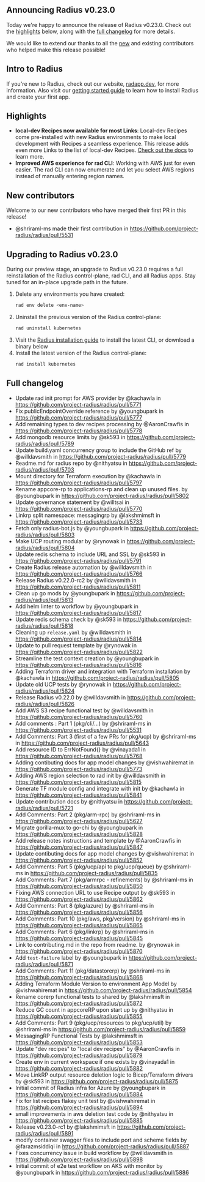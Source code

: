 ## Announcing Radius v0.23.0

Today we're happy to announce the release of Radius v0.23.0. Check out the [highlights](#highlights) below, along with the [full changelog](#full-changelog) for more details.

We would like to extend our thanks to all the [new](#new-contributors) and existing contributors who helped make this release possible!

## Intro to Radius

If you're new to Radius, check out our website, [radapp.dev](https://radapp.dev), for more information. Also visit our [getting started guide](https://docs.radapp.dev/getting-started/) to learn how to install Radius and create your first app.

## Highlights

- **local-dev Recipes now available for most Links**: Local-dev Recipes come pre-installed with new Radius environments to make local development with Recipes a seamless experience. This release adds even more Links to the list of local-dev Recipes. [Check out the docs](https://docs.radapp.dev/author-apps/recipes/) to learn more.
- **Improved AWS experience for rad CLI**: Working with AWS just for even easier. The rad CLI can now enumerate and let you select AWS regions instead of manually entering region names.

## New contributors

Welcome to our new contributors who have merged their first PR in this release!

* @shriraml-ms made their first contribution in https://github.com/project-radius/radius/pull/5531

## Upgrading to Radius v0.23.0

During our preview stage, an upgrade to Radius v0.23.0 requires a full reinstallation of the Radius control-plane, rad CLI, and all Radius apps. Stay tuned for an in-place upgrade path in the future.

1. Delete any environments you have created:
   ```bash
   rad env delete <env-name>
   ```
1. Uninstall the previous version of the Radius control-plane:
   ```bash
   rad uninstall kubernetes
   ```
1. Visit the [Radius installation guide](https://docs.radapp.dev/getting-started/install/) to install the latest CLI, or download a binary below
1. Install the latest version of the Radius control-plane:
   ```bash
   rad install kubernetes
   ```

## Full changelog

* Update rad init prompt for AWS provider by @kachawla in https://github.com/project-radius/radius/pull/5771
* Fix publicEndpointOverride reference by @youngbupark in https://github.com/project-radius/radius/pull/5777
* Add remaining types to dev recipes processing by @AaronCrawfis in https://github.com/project-radius/radius/pull/5778
* Add mongodb resource limits by @sk593 in https://github.com/project-radius/radius/pull/5789
* Update build.yaml concurrency group to include the GitHub ref by @willdavsmith in https://github.com/project-radius/radius/pull/5779
* Readme.md for radius repo by @nithyatsu in https://github.com/project-radius/radius/pull/5703
* Mount directory for Terraform execution by @kachawla in https://github.com/project-radius/radius/pull/5797
* Rename appcore-rp to applications-rp and clean up unused files. by @youngbupark in https://github.com/project-radius/radius/pull/5802
* Update governance statement by @willtsai in https://github.com/project-radius/radius/pull/5770
* Linkrp split namespace: messagingrp by @lakshmimsft in https://github.com/project-radius/radius/pull/5733
* Fetch only radius-bot.js by @youngbupark in https://github.com/project-radius/radius/pull/5803
* Make UCP routing modular by @rynowak in https://github.com/project-radius/radius/pull/5804
* Update redis schema to include URL and SSL  by @sk593 in https://github.com/project-radius/radius/pull/5791
* Create Radius release automation by @willdavsmith in https://github.com/project-radius/radius/pull/5766
* Release Radius v0.22.0-rc2 by @willdavsmith in https://github.com/project-radius/radius/pull/5811
* Clean up go mods by @youngbupark in https://github.com/project-radius/radius/pull/5813
* Add helm linter to workflow by @youngbupark in https://github.com/project-radius/radius/pull/5817
* Update redis schema check by @sk593 in https://github.com/project-radius/radius/pull/5818
* Cleaning up `release.yaml` by @willdavsmith in https://github.com/project-radius/radius/pull/5814
* Update to pull request template by @rynowak in https://github.com/project-radius/radius/pull/5822
* Streamline the test context creation by @youngbupark in https://github.com/project-radius/radius/pull/5816
* Adding Terraform driver and integration with Terraform installation by @kachawla in https://github.com/project-radius/radius/pull/5805
* Update old UCP tests by @rynowak in https://github.com/project-radius/radius/pull/5824
* Release Radius v0.22.0 by @willdavsmith in https://github.com/project-radius/radius/pull/5826
* Add AWS S3 recipe functional test by @willdavsmith in https://github.com/project-radius/radius/pull/5760
* Add comments : Part 1 (pkg/cli/...) by @shriraml-ms in https://github.com/project-radius/radius/pull/5531
* Add Comments: Part 3 (first of a few PRs for pkg/ucp) by @shriraml-ms in https://github.com/project-radius/radius/pull/5643
* Add resource ID to ErrNotFound{} by @vinayada1 in https://github.com/project-radius/radius/pull/5768
* Adding contibuting docs for app model changes by @vishwahiremat in https://github.com/project-radius/radius/pull/5773
* Adding AWS region selection to rad init by @willdavsmith in https://github.com/project-radius/radius/pull/5815
* Generate TF module config and integrate with init by @kachawla in https://github.com/project-radius/radius/pull/5841
* Update contribution docs by @nithyatsu in https://github.com/project-radius/radius/pull/5721
* Add Comments: Part 2 (pkg/arm-rpc) by @shriraml-ms in https://github.com/project-radius/radius/pull/5627
* Migrate gorilla-mux to go-chi by @youngbupark in https://github.com/project-radius/radius/pull/5828
* Add release notes instructions and template by @AaronCrawfis in https://github.com/project-radius/radius/pull/5847
* Update contibuting docs for app model changes by @vishwahiremat in https://github.com/project-radius/radius/pull/5852
* Add Comments: Part 5 (pkg/ucp/api to pkg/ucp/queue) by @shriraml-ms in https://github.com/project-radius/radius/pull/5835
* Add Comments: Part 7 (pkg/armrpc - refinements) by @shriraml-ms in https://github.com/project-radius/radius/pull/5850
* Fixing AWS connection URL to use Recipe output by @sk593 in https://github.com/project-radius/radius/pull/5862
* Add Comments: Part 8 (pkg/azure) by @shriraml-ms in https://github.com/project-radius/radius/pull/5856
* Add Comments: Part 10 (pkg/aws, pkg/version) by @shriraml-ms in https://github.com/project-radius/radius/pull/5865
* Add Comments: Part 6 (pkg/linkrp) by @shriraml-ms in https://github.com/project-radius/radius/pull/5845
* Link to contributing.md in the repo from readme. by @rynowak in https://github.com/project-radius/radius/pull/5870
* Add `test-failure` label by @youngbupark in https://github.com/project-radius/radius/pull/5871
* Add Comments: Part 11 (pkg/datastorerp) by @shriraml-ms in https://github.com/project-radius/radius/pull/5868
* Adding Terraform Module Version to environment App Model by @vishwahiremat in https://github.com/project-radius/radius/pull/5854
* Rename corerp functional tests to shared by @lakshmimsft in https://github.com/project-radius/radius/pull/5872
* Reduce GC count in appcoreRP upon start up by @nithyatsu in https://github.com/project-radius/radius/pull/5855
* Add Comments: Part 9 (pkg/ucp/resources to pkg/ucp/util) by @shriraml-ms in https://github.com/project-radius/radius/pull/5859
* MessagingRP Functional Tests by @lakshmimsft in https://github.com/project-radius/radius/pull/5853
* Update "dev recipes" to "local dev recipes" by @AaronCrawfis in https://github.com/project-radius/radius/pull/5879
* Create env in current workspace if one exists by @vinayada1 in https://github.com/project-radius/radius/pull/5882
* Move LinkRP output resource deletion logic to Bicep/Terraform drivers by @sk593 in https://github.com/project-radius/radius/pull/5875
* Initial commit of Radius infra for Azure by @youngbupark in https://github.com/project-radius/radius/pull/5884
* Fix for list recipes flakey unit test by @vishwahiremat in https://github.com/project-radius/radius/pull/5894
* small improvements in aws deletion test code by @nithyatsu in https://github.com/project-radius/radius/pull/5885
* Release v0.23.0-rc1 by @lakshmimsft in https://github.com/project-radius/radius/pull/5891
* modify container swagger files to include port and scheme fields by @farazmsiddiqi in https://github.com/project-radius/radius/pull/5887
* Fixes concurrency issue in build workflow by @willdavsmith in https://github.com/project-radius/radius/pull/5898
* Initial commit of e2e test workflow on AKS with monitor by @youngbupark in https://github.com/project-radius/radius/pull/5886
